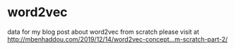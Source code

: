 # word2vec
data for my blog post about word2vec from scratch
please visit at  http://mbenhaddou.com/2019/12/14/word2vec-concept…m-scratch-part-2/

